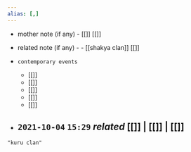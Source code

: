 ```yaml
---
alias: [,]
---
```

- mother note (if any)
		- [[]] [[]]
- related note (if any) -
		- [[shakya clan]] [[]]
- `contemporary events`
	- [[]]
	- [[]]
	- [[]]
	- [[]]
	- [[]]

- `2021-10-04`  `15:29` _related_ [[]] | [[]] | [[]]
	- 

```query
"kuru clan"
```